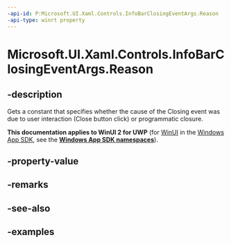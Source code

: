 ```yaml
---
-api-id: P:Microsoft.UI.Xaml.Controls.InfoBarClosingEventArgs.Reason
-api-type: winrt property
---
```


# Microsoft.UI.Xaml.Controls.InfoBarClosingEventArgs.Reason

<!--
public Microsoft.UI.Xaml.Controls.InfoBarCloseReason Reason { get; }
-->


## -description

Gets a constant that specifies whether the cause of the Closing event was due to user interaction (Close button click) or programmatic closure.

**This documentation applies to WinUI 2 for UWP** (for [WinUI](/windows/apps/winui/winui3/) in the [Windows App SDK](/windows/apps/windows-app-sdk/), see the **[Windows App SDK namespaces](/windows/windows-app-sdk/api/winrt/)**).

## -property-value

## -remarks

## -see-also

## -examples


